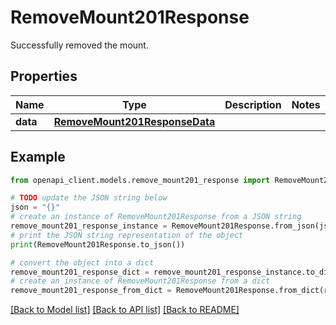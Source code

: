 # RemoveMount201Response

Successfully removed the mount.

## Properties

Name | Type | Description | Notes
------------ | ------------- | ------------- | -------------
**data** | [**RemoveMount201ResponseData**](RemoveMount201ResponseData.md) |  | 

## Example

```python
from openapi_client.models.remove_mount201_response import RemoveMount201Response

# TODO update the JSON string below
json = "{}"
# create an instance of RemoveMount201Response from a JSON string
remove_mount201_response_instance = RemoveMount201Response.from_json(json)
# print the JSON string representation of the object
print(RemoveMount201Response.to_json())

# convert the object into a dict
remove_mount201_response_dict = remove_mount201_response_instance.to_dict()
# create an instance of RemoveMount201Response from a dict
remove_mount201_response_from_dict = RemoveMount201Response.from_dict(remove_mount201_response_dict)
```
[[Back to Model list]](../README.md#documentation-for-models) [[Back to API list]](../README.md#documentation-for-api-endpoints) [[Back to README]](../README.md)


